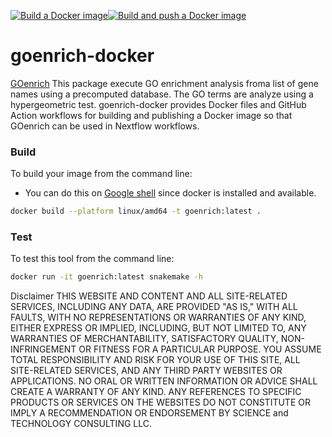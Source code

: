 [![Build a Docker image](https://github.com/spearw/goenrich-docker/actions/workflows/docker-image.yml/badge.svg)](https://github.com/spearw/goenrich-docker/actions/workflows/docker-image.yml)[![Build and push a Docker image](https://github.com/spearw/goenrich-docker/actions/workflows/docker-publish.yml/badge.svg)](https://github.com/ralatsdc/goenrich-docker/actions/workflows/docker-publish.yml)

# goenrich-docker

[GOenrich](https://github.com/ralatsdc/goenrich.git) This package execute GO enrichment analysis froma list of gene names using a precomputed database. The GO terms are analyze using a hypergeometric test. goenrich-docker provides Docker files and GitHub Action workflows for building and publishing a Docker image so that GOenrich can be used in Nextflow workflows.

### Build

To build your image from the command line:
* You can do this on [Google shell](https://shell.cloud.google.com) since docker is installed and available.

```bash
docker build --platform linux/amd64 -t goenrich:latest .
```

### Test

To test this tool from the command line:

```bash
docker run -it goenrich:latest snakemake -h
```

Disclaimer
THIS WEBSITE AND CONTENT AND ALL SITE-RELATED SERVICES, INCLUDING ANY DATA, ARE PROVIDED "AS IS," WITH ALL FAULTS, WITH NO REPRESENTATIONS OR WARRANTIES OF ANY KIND, EITHER EXPRESS OR IMPLIED, INCLUDING, BUT NOT LIMITED TO, ANY WARRANTIES OF MERCHANTABILITY, SATISFACTORY QUALITY, NON-INFRINGEMENT OR FITNESS FOR A PARTICULAR PURPOSE. YOU ASSUME TOTAL RESPONSIBILITY AND RISK FOR YOUR USE OF THIS SITE, ALL SITE-RELATED SERVICES, AND ANY THIRD PARTY WEBSITES OR APPLICATIONS. NO ORAL OR WRITTEN INFORMATION OR ADVICE SHALL CREATE A WARRANTY OF ANY KIND. ANY REFERENCES TO SPECIFIC PRODUCTS OR SERVICES ON THE WEBSITES DO NOT CONSTITUTE OR IMPLY A RECOMMENDATION OR ENDORSEMENT BY SCIENCE and TECHNOLOGY CONSULTING LLC.
